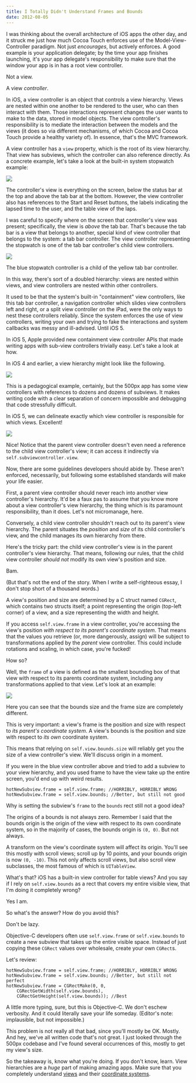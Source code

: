 ```yaml
---
title: I Totally Didn't Understand Frames and Bounds
date: 2012-08-05
---
```


I was thinking about the overall architecture of iOS apps the other day, and it struck me just how much Cocoa Touch enforces use of the Model-View-Controller paradigm. Not just _encourages_, but actively enforces. A good example is your application delegate; by the time your app finishes launching, it's your app delegate's responsibility to make sure that the window your app is in has a root view controller.

Not a view.

A view _controller_.

In iOS, a view controller is an object that controls a view hierarchy. Views are nested within one another to be rendered to the user, who can then interact with them. Those interactions represent changes the user wants to make to the data, stored in model objects. The view controller's responsibility is to mediate the interaction between the models and the views (it does so via different mechanisms, of which Cocoa and Cocoa Touch provide a healthy variety of). In essence, that's the MVC framework.

A view controller has a `view` property, which is the root of its view hierarchy. That view has subviews, which the controller can also reference directly. As a concrete example, let's take a look at the built-in system stopwatch example:

![](2D45925D5D0D4415AD04B0697EF838DF.png)

The controller's view is everything on the screen, below the status bar at the top and above the tab bar at the bottom. However, the view controller also has references to the Start and Reset buttons, the labels indicating the lapsed time to the user, and the table view of the laps.

I was careful to specify where on the screen that controller's view was present; specifically, the view is _above_ the tab bar. That's because the tab bar is a view that belongs to another, special kind of view controller that belongs to the system: a tab bar controller. The view controller representing the stopwatch is one of the tab bar controller's child view controllers.

![](EC87F23A25274175B83A06630EDFABFB.png)

The blue stopwatch controller is a child of the yellow tab bar controller.

In this way, there's sort of a doubled hierarchy: views are nested within views, and view controllers are nested within other controllers.

It used to be that the system's built-in "containment" view controllers, like this tab bar controller, a navigation controller which slides view controllers left and right, or a split view controller on the iPad, were the only ways to nest these controllers reliably. Since the system enforces the use of view controllers, writing your own and trying to fake the interactions and system callbacks was messy and ill-advised. Until iOS 5.

In iOS 5, Apple provided new containment view controller APIs that made writing apps with sub-view controllers trivially easy. Let's take a look at how.

In iOS 4 and earlier, a view hierarchy might look like the following.

![](1EA3627758A3487791BD14E0CF65502B.png)

This is a pedagogical example, certainly, but the 500px app has some view controllers with references to dozens and dozens of subviews. It makes writing code with a clear separation of concern impossible and debugging that code stressfully difficult.

In iOS 5, we can delineate exactly which view controller is responsible for which views. Excellent!

![](24979633EED54A5D9C25EFB6023C9EA6.png)

Nice! Notice that the parent view controller doesn't even need a reference to the child view controller's view; it can access it indirectly via `self.subviewcontroller.view`.

Now, there are some guidelines developers should abide by. These aren't enforced, necessarily, but following some established standards will make your life easier.

First, a parent view controller should never reach into another view controller's hierarchy. It'd be a faux pas to assume that you know more about a view controller's view hierarchy, the thing which is its paramount responsibility, than it does. Let's not micromanage, here.

Conversely, a child view controller shouldn't reach out to its parent's view hierarchy. The parent situates the _position_ and _size_ of its child controller's view, and the child manages its own hierarchy from there.

Here's the tricky part: the child view controller's view is in the parent controller's view hierarchy. That means, following our rules, that the child view controller _should not_ modify its own view's position and size.

Bam.

(But that's not the end of the story. When I write a self-righteous essay, I don't stop short of a thousand words.)

A view's position and size are determined by a C struct named `CGRect`, which contains two structs itself; a point representing the origin (top-left corner) of a view, and a size representing the width and height.

If you access `self.view.frame` in a view controller, you're accessing the view's position _with respect to its parent's coordinate system_. That means that the values you retrieve (or, more dangerously, assign) will be subject to transformations applied by the _parent_ view controller. This could include rotations and scaling, in which case, you're fucked!

How so?

Well, the `frame` of a view is defined as the smallest bounding box of that view with respect to its parents coordinate system, including any transformations applied to that view. Let's look at an example:

![](B8B143BB6681476794386EFDB88201A7.png)

Here you can see that the bounds size and the frame size are completely different.

This is very important: a view's frame is the position and size with respect to _its parent's coordinate system_. A view's bounds is the position and size with respect to _its own_ coordinate system.

This means that relying on `self.view.bounds.size` will reliably get you the size of a view controller's view. We'll discuss origin in a moment.

If you were in the blue view controller above and tried to add a subview to your view hierarchy, and you used frame to have the view take up the entire screen, you'd end up with weird results.

<Wide>

```
hotNewSubview.frame = self.view.frame; //HORRIBLY, HORRIBLY WRONG
hotNewSubview.frame = self.view.bounds; //Better, but still not good
```

</Wide>

Why is setting the subview's `frame` to the `bounds` rect still not a good idea?

The origins of a bounds is not always zero. Remember I said that the bounds origin is the origin of the view with respect to its own coordinate system, so in the majority of cases, the bounds origin is `(0, 0)`. But not always.

A transform on the view's coordinate system will affect its origin. You'll see this mostly with scroll views; scroll up by 10 points, and your bounds origin is now `(0, -10)`. This not only affects scroll views, but also scroll view subclasses, the most famous of which is `UITableView`.

What's that? iOS has a built-in view controller for table views? And you say if I rely on `self.view.bounds` as a rect that covers my entire visible view, that I'm doing it completely wrong?

Yes I am.

So what's the answer? How do you avoid this?

Don't be lazy.

Objective-C developers often use `self.view.frame` or `self.view.bounds` to create a new subview that takes up the entire visible space. Instead of just copying these `CGRect` values over wholesale, create your own `CGRect`s.

Let's review:

<Wide>

```
hotNewSubview.frame = self.view.frame; //HORRIBLY, HORRIBLY WRONG
hotNewSubview.frame = self.view.bounds; //Better, but still not perfect
hotNewSubview.frame = CGRectMake(0, 0,
    CGRectGetWidth(self.view.bounds),
    CGRectGetHeight(self.view.bounds)); //Best
```

</Wide>

A little more typing, sure, but this is Objective-C. We don't eschew verbosity. And it could literally save your life someday. (Editor's note: implausible, but not impossible.)

This problem is not really all that bad, since you'll mostly be OK. Mostly. And hey, we've all written code that's not great. I just looked through the 500px codebase and I've found several occurrences of this, mostly to get my view's size.

So the takeaway is, know what you're doing. If you don't know, learn. View hierarchies are a _huge_ part of making amazing apps. Make sure that you completely understand [views](http://developer.apple.com/library/iOS/#documentation/WindowsViews/Conceptual/ViewPG_iPhoneOS/WindowsandViews/WindowsandViews.html) and their [coordinate systems](http://developer.apple.com/library/ios/#documentation/general/conceptual/Devpedia-CocoaApp/CoordinateSystem.html).
